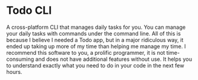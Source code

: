 # Todo CLI 
A cross-platform CLI that manages daily tasks for you. You can manage your daily tasks with commands under the command line. All of this is because I believe I needed a Todo app, but in a major ridiculous way, it ended up taking up more of my time than helping me manage my time. I recommend this software to you, a prolific programmer, it is not time-consuming and does not have additional features without use. It helps you to understand exactly what you need to do in your code in the next few hours.

